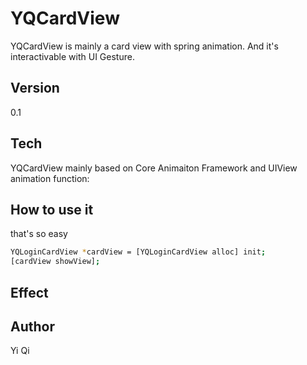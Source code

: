 
YQCardView
=========
YQCardView is mainly a card view with spring animation. And it's interactivable with UI Gesture.

Version
----
0.1

Tech
-----------
YQCardView mainly based on Core Animaiton Framework and UIView animation function:

How to use it 
---------------------
that's so easy
```sh
YQLoginCardView *cardView = [YQLoginCardView alloc] init;
[cardView showView];

```

Effect
----------------------

Author
----------------------
Yi Qi 
